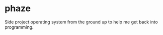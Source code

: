 phaze
=====

Side project operating system from the ground up to help me get back into programming.
